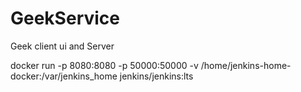 # GeekService
Geek client ui and Server



docker run -p 8080:8080 -p 50000:50000  -v /home/jenkins-home-docker:/var/jenkins_home  jenkins/jenkins:lts

